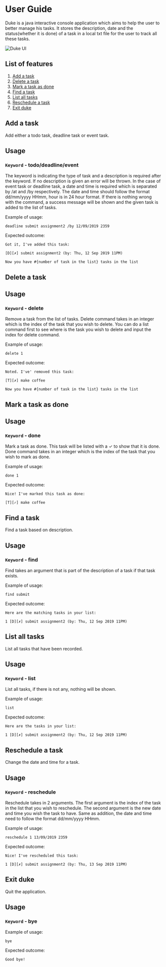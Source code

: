 # User Guide
Duke is a java interactive console application which aims to help the user to
 better manage his tasks. It stores the description, date and the status(whether it is done)
 of a task in a local txt file for the user to track all these tasks.

![Duke UI](UI.png)

## List of features
1. [Add a task](#add-task)
2. [Delete a task](#delete-task)
3. [Mark a task as done](#done-task)
4. [Find a task](#find-task)
5. [List all tasks](#list-tasks)
6. [Reschedule a task](#reschedule-task)
7. [Exit duke](#exit)

## <a name="add-task"></a>Add a task
Add either a todo task, deadline task or event task.

## Usage

### `Keyword` - todo/deadline/event

The keyword is indicating the type of task and a description is required after the keyword. If no description is given an error will be thrown. 
In the case of event task or deadline task, a date and time is required which is 
separated by /at and /by respectively. The date and time should follow the format
dd/mm/yyyy HHmm, hour is in 24 hour format. If there is nothing wrong with the
command, a success message will be shown and the given task is added to the list
of tasks.

Example of usage: 

`deadline submit assignment2 /by 12/09/2019 2359`

Expected outcome:

`Got it, I've added this task:`

`[D][✗] submit assignment2 (by: Thu, 12 Sep 2019 11PM)`

`Now you have #{number of task in the list} tasks in the list`

## <a name="delete-task"></a>Delete a task

## Usage

### `Keyword` - delete

Remove a task from the list of tasks. Delete command takes in an integer which
is the index of the task that you wish to delete. You can do a list command 
first to see where is the task you wish to delete and input the index for delete command.

Example of usage: 

`delete 1`

Expected outcome:

`Noted. I've' removed this task:`

`[T][✗] make coffee`

`Now you have #{number of task in the list} tasks in the list`

## <a name="done-task"></a>Mark a task as done

## Usage

### `Keyword` - done

Mark a task as done. This task will be listed with a ✓ to show that it is done.
Done command takes in an integer which
is the index of the task that you wish to mark as done.

Example of usage: 

`done 1`

Expected outcome:

`Nice! I've marked this task as done:`

`[T][✓] make coffee`

## <a name="find-task"></a>Find a task
Find a task based on description.
## Usage

### `Keyword` - find
Find takes an argument that is part of the description of a task if that task 
exists. 

Example of usage: 

`find submit`

Expected outcome:

`Here are the matching tasks in your list:`

`1 [D][✗] submit assignment2 (by: Thu, 12 Sep 2019 11PM)`

## <a name="list-tasks"></a>List all tasks
List all tasks that have been recorded.
## Usage

### `Keyword` - list
List all tasks, if there is not any, nothing will be shown.

Example of usage: 

`list`

Expected outcome:

`Here are the tasks in your list:`

`1 [D][✗] submit assignment2 (by: Thu, 12 Sep 2019 11PM)`

## <a name="reschedule-task"></a>Reschedule a task
Change the date and time for a task.
## Usage

### `Keyword` - reschedule
Reschedule takes in 2 arguments. The first argument is the index of the 
task in the list that you wish to reschedule. The second argument is the 
new date and time you wish the task to have. Same as addition, the date and
 time need to follow the format dd/mm/yyyy HHmm.

Example of usage: 

`reschedule 1 13/09/2019 2359`

Expected outcome:

`Nice! I've rescheduled this task:`

`1 [D][✗] submit assignment2 (by: Thu, 13 Sep 2019 11PM)`

## <a name="exit"></a>Exit duke
Quit the application.
## Usage

### `Keyword` - bye

Example of usage: 

`bye`

Expected outcome:

`Good bye!`
